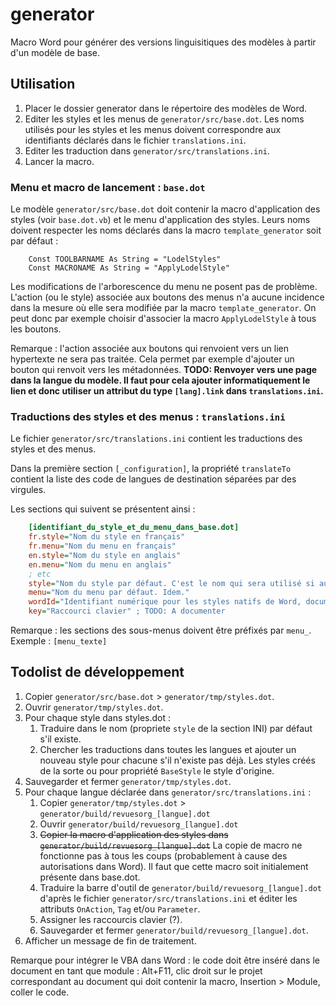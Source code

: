 # generator

Macro Word pour générer des versions linguisitiques des modèles à partir d'un modèle de base.

## Utilisation

1. Placer le dossier generator dans le répertoire des modèles de Word.
2. Editer les styles et les menus de `generator/src/base.dot`. Les noms utilisés pour les styles et les menus doivent correspondre aux identifiants déclarés dans le fichier `translations.ini`.
3. Editer les traduction dans `generator/src/translations.ini`.
4. Lancer la macro.

### Menu et macro de lancement : `base.dot`

Le modèle `generator/src/base.dot` doit contenir la macro d'application des styles (voir `base.dot.vb`) et le menu d'application des styles. Leurs noms doivent respecter les noms déclarés dans la macro `template_generator` soit par défaut :

```vba
    Const TOOLBARNAME As String = "LodelStyles"
    Const MACRONAME As String = "ApplyLodelStyle"
```

Les modifications de l'arborescence du menu ne posent pas de problème. L'action (ou le style) associée aux boutons des menus n'a aucune incidence dans la mesure où elle sera modifiée par la macro `template_generator`. On peut donc par exemple choisir d'associer la macro `ApplyLodelStyle` à tous les boutons.

Remarque : l'action associée aux boutons qui renvoient vers un lien hypertexte ne sera pas traitée. Cela permet par exemple d'ajouter un bouton qui renvoit vers les métadonnées. **TODO: Renvoyer vers une page dans la langue du modèle. Il faut pour cela ajouter informatiquement le lien et donc utiliser un attribut du type `[lang].link` dans `translations.ini`.**

### Traductions des styles et des menus : `translations.ini`

Le fichier `generator/src/translations.ini` contient les traductions des styles et des menus.

Dans la première section `[_configuration]`, la propriété `translateTo` contient la liste des code de langues de destination séparées par des virgules.

Les sections qui suivent se présentent ainsi :

```ini
    [identifiant_du_style_et_du_menu_dans_base.dot]
    fr.style="Nom du style en français"
    fr.menu="Nom du menu en français"
    en.style="Nom du style en anglais"
    en.menu="Nom du menu en anglais"
    ; etc
    style="Nom du style par défaut. C'est le nom qui sera utilisé si aucune traduction n'est trouvée dans la langue en cours. La cas échéant aucune erreur n'est produite dans log.txt. Cette option ne doit donc être complétée que pour les styles qui ne doivent pas être traduits."
    menu="Nom du menu par défaut. Idem."
    wordId="Identifiant numérique pour les styles natifs de Word, documenté ici: https://msdn.microsoft.com/en-us/library/bb237495%28v=office.12%29.aspx"
    key="Raccourci clavier" ; TODO: A documenter
```

Remarque : les sections des sous-menus doivent être préfixés par `menu_`. Exemple : `[menu_texte]`

## Todolist de développement

1. Copier `generator/src/base.dot` > `generator/tmp/styles.dot`.
2. Ouvrir `generator/tmp/styles.dot`.
3. Pour chaque style dans styles.dot :
    1. Traduire dans le nom (propriete `style` de la section INI) par défaut s'il existe.
    2. Chercher les traductions dans toutes les langues et ajouter un nouveau style pour chacune s'il n'existe pas déjà. Les styles créés de la sorte ou pour propriété `BaseStyle` le style d'origine.
4. Sauvegarder et fermer `generator/tmp/styles.dot`.
5. Pour chaque langue déclarée dans `generator/src/translations.ini` :
    1. Copier `generator/tmp/styles.dot` > `generator/build/revuesorg_[langue].dot`
    2. Ouvrir `generator/build/revuesorg_[langue].dot`
    3. ~~Copier la macro d'application des styles dans `generator/build/revuesorg_[langue].dot`~~ La copie de macro ne fonctionne pas à tous les coups (probablement à cause des autorisations dans Word). Il faut que cette macro soit initialement présente dans base.dot.
    4. Traduire la barre d'outil de `generator/build/revuesorg_[langue].dot` d'après le fichier `generator/src/translations.ini` et éditer les attributs `OnAction`, `Tag` et/ou `Parameter`.
    5. Assigner les raccourcis clavier (?).
    6. Sauvegarder et fermer `generator/build/revuesorg_[langue].dot`.
6. Afficher un message de fin de traitement.

Remarque pour intégrer le VBA dans Word : le code doit être inséré dans le document en tant que module : Alt+F11, clic droit sur le projet correspondant au document qui doit contenir la macro, Insertion > Module, coller le code. 
